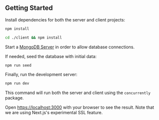 ## Getting Started

Install dependencies for both the server and client projects:

```bash
npm install

cd ./client && npm install
```

Start a [MongoDB Server](https://www.mongodb.com/docs/manual/installation/) in order to allow database connections.

If needed, seed the database with initial data:

```bash
npm run seed
```

Finally, run the development server:

```bash
npm run dev
```

This command will run both the server and client using the `concurrently` package.

Open [https://localhost:3000](https://localhost:3000) with your browser to see the result. Note that we are using Next.js's experimental SSL feature.
